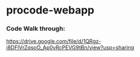 # procode-webapp

### Code Walk through:
https://drive.google.com/file/d/1QRgz-i8DFlVrZqsoO_Ap0yRcPEVG9tBn/view?usp=sharing